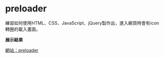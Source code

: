 # preloader
 練習如何使用HTML、CSS、JavaScript、jQuery製作出，進入網頁時會有icon轉圈的載入畫面。

**展示結果**  

[網站：preloader](https://alice-nor.github.io/front-endPratice/03-preloader/preloader.html)
